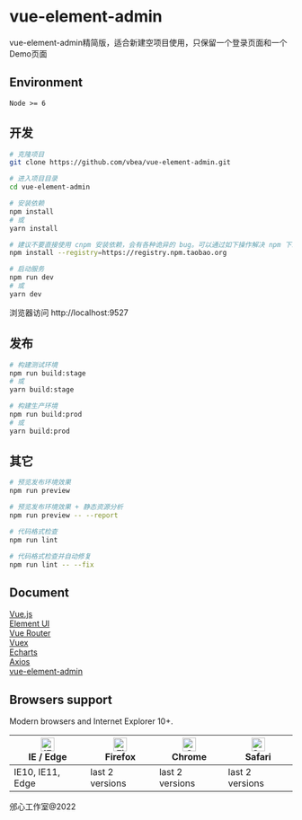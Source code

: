 # vue-element-admin

vue-element-admin精简版，适合新建空项目使用，只保留一个登录页面和一个Demo页面

## Environment

`Node >= 6`

## 开发

```bash
# 克隆项目
git clone https://github.com/vbea/vue-element-admin.git

# 进入项目目录
cd vue-element-admin

# 安装依赖
npm install
# 或
yarn install

# 建议不要直接使用 cnpm 安装依赖，会有各种诡异的 bug。可以通过如下操作解决 npm 下载速度慢的问题
npm install --registry=https://registry.npm.taobao.org

# 启动服务
npm run dev
# 或
yarn dev
```

浏览器访问 http://localhost:9527

## 发布

```bash
# 构建测试环境
npm run build:stage
# 或
yarn build:stage

# 构建生产环境
npm run build:prod
# 或
yarn build:prod
```

## 其它

```bash
# 预览发布环境效果
npm run preview

# 预览发布环境效果 + 静态资源分析
npm run preview -- --report

# 代码格式检查
npm run lint

# 代码格式检查并自动修复
npm run lint -- --fix
```


## Document

[Vue.js](https://cn.vuejs.org/v2/guide/)  
[Element UI](https://element.eleme.cn/#/zh-CN/component/layout)  
[Vue Router](https://router.vuejs.org/zh/guide/)  
[Vuex](https://vuex.vuejs.org/zh/guide/)  
[Echarts](https://echarts.apache.org/zh/tutorial.html)  
[Axios](http://www.axios-js.com/zh-cn/docs/)  
[vue-element-admin](https://panjiachen.gitee.io/vue-element-admin-site/zh/guide/)

## Browsers support

Modern browsers and Internet Explorer 10+.

| [<img src="https://raw.githubusercontent.com/alrra/browser-logos/master/src/edge/edge_48x48.png" alt="IE / Edge" width="24px" height="24px" />](https://godban.github.io/browsers-support-badges/)</br>IE / Edge | [<img src="https://raw.githubusercontent.com/alrra/browser-logos/master/src/firefox/firefox_48x48.png" alt="Firefox" width="24px" height="24px" />](https://godban.github.io/browsers-support-badges/)</br>Firefox | [<img src="https://raw.githubusercontent.com/alrra/browser-logos/master/src/chrome/chrome_48x48.png" alt="Chrome" width="24px" height="24px" />](https://godban.github.io/browsers-support-badges/)</br>Chrome | [<img src="https://raw.githubusercontent.com/alrra/browser-logos/master/src/safari/safari_48x48.png" alt="Safari" width="24px" height="24px" />](https://godban.github.io/browsers-support-badges/)</br>Safari |
| --------- | --------- | --------- | --------- |
| IE10, IE11, Edge | last 2 versions | last 2 versions | last 2 versions |


邠心工作室@2022